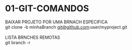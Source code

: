 # 01-GIT-COMANDOS

BAIXAR PROJETO POR UMA BRNACH ESPECIFICA <br>
git clone -b minhaBranch git@github.com:user/myproject.git <br>
<br>
LISTA BRNCHES REMOTAS <br>
git branch -r  



